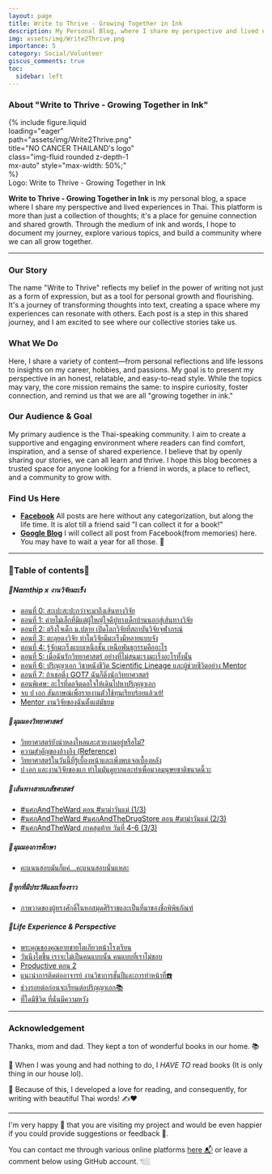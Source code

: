 ```yaml
---
layout: page
title: Write to Thrive - Growing Together in Ink
description: My Personal Blog, where I share my perspective and lived experiences in Thai language.
img: assets/img/Write2Thrive.png
importance: 5
category: Social/Volunteer
giscus_comments: true
toc:
  sidebar: left
---
```


### About "Write to Thrive - Growing Together in Ink"

<div class="row justify-content-center">
  <div class="col-sm mt-3 mt-md-0 content-center" style="max-width: 50%;">
    {% include figure.liquid loading="eager" path="assets/img/Write2Thrive.png" title="NO CANCER THAILAND's logo" class="img-fluid rounded z-depth-1 mx-auto" style="max-width: 50%;" %}
  </div>
</div>
<div class="caption text-center">
    <a>Logo: Write to Thrive - Growing Together in Ink</a>
</div>

**Write to Thrive - Growing Together in Ink** is my personal blog, a space where I share my perspective and lived experiences in Thai. This platform is more than just a collection of thoughts; it's a place for genuine connection and shared growth. Through the medium of ink and words, I hope to document my journey, explore various topics, and build a community where we can all grow together.

---

### Our Story

The name "Write to Thrive" reflects my belief in the power of writing not just as a form of expression, but as a tool for personal growth and flourishing. It's a journey of transforming thoughts into text, creating a space where my experiences can resonate with others. Each post is a step in this shared journey, and I am excited to see where our collective stories take us.

### What We Do

Here, I share a variety of content—from personal reflections and life lessons to insights on my career, hobbies, and passions. My goal is to present my perspective in an honest, relatable, and easy-to-read style. While the topics may vary, the core mission remains the same: to inspire curiosity, foster connection, and remind us that we are all "growing together in ink."

### Our Audience & Goal

My primary audience is the Thai-speaking community. I aim to create a supportive and engaging environment where readers can find comfort, inspiration, and a sense of shared experience. I believe that by openly sharing our stories, we can all learn and thrive. I hope this blog becomes a trusted space for anyone looking for a friend in words, a place to reflect, and a community to grow with.

### Find Us Here

- [**Facebook**](https://thewhispersofbiology.blogspot.com/) All posts are here without any categorization, but along the life time. It is alot till a friend said "I can collect it for a book!"
- [**Google Blog**](https://thewhispersofbiology.blogspot.com/) I will collect all post from Facebook(from memories) here. You may have to wait a year for all those. 🤗

---

### 🧶Table of contents🧶

##### 🍭Namthip x งานวิจัยมะเร็ง

- [ตอนที่ 0: สะเปะสะปะกว่าจะมาถึงเส้นทางวิจัย](https://write-2-thrive.blogspot.com/2025/02/Namthip-CancerRes-0.html)
- [ตอนที่ 1: ค่ายไม่เล็กที่มีแต่ผู้ใหญ่ใจดีปูทางเด็กบ้านนอกสู่เส้นทางวิจัย](https://write-2-thrive.blogspot.com/2025/02/Namthip-CancerRes-1.html)
- [ตอนที่ 2: ตรึงใจเด็ก ม.ปลาย เปิดโลกวิจัยที่สถาบันวิจัยจุฬาภรณ์](https://write-2-thrive.blogspot.com/2025/02/Namthip-CancerRes-2.html)
- [ตอนที่ 3: ตะลุยดงวิจัย ทำไมวิจัยมีมะเร็งมีหลายแบบจัง](https://write-2-thrive.blogspot.com/2021/09/Namthip-CancerRes-3.html)
- [ตอนที่ 4: รู้จักมะเร็งแบบเหนือชั้น เหนือพันธุกรรมคืออะไร](https://write-2-thrive.blogspot.com/2024/09/Namthip-CancerRes-4.html)
- [ตอนที่ 5: เมื่อฉันรักวิทยาศาสตร์ อย่างที่ไม่สนมะรงมะเร็งอะไรทั้งนั้น](https://write-2-thrive.blogspot.com/2025/02/Namthip-CancerRes-5.html)
- [ตอนที่ 6: ปริญญาเอก วิชาหนังชีวิต Scientific Lineage และผู้ช่วยชีวิตอย่าง Mentor](https://write-2-thrive.blogspot.com/2025/02/Namthip-CancerRes-6.html)
- [ตอนที่ 7: ถ้าเธอติ่ง GOT7 ฉันก็ติ่งนักวิทยาศาสตร์](https://write-2-thrive.blogspot.com/2025/06/CancerRes-07.html)
- [ตอนพิเศษ: อะไรที่ดลจิตดลใจให้เดินไปหาปริญญาเอก](https://write-2-thrive.blogspot.com/2025/08/namthip-x.html)
- [จบ ป เอก สัมภาษณ์เพื่อรายงานตัวใช้ทุนเรียบร้อยแล้วเย้!](https://write-2-thrive.blogspot.com/2025/09/blog-post.html)
- [Mentor งานวิจัยของฉันตั้งแต่มัธยม](https://write-2-thrive.blogspot.com/2025/09/mentor.html)

##### 🍭มุมมองวิทยาศาสตร์

- [วิทยาศาสตร์ยังน่าหลงใหลและสวยงามอยู่หรือไม่?](https://write-2-thrive.blogspot.com/2025/09/blog-post_18.html)
- [ความสำคัญของอ้างอิง (Reference)](https://write-2-thrive.blogspot.com/2025/09/reference.html)
- [วิทยาศาสตร์ในวันนี้ที่รู้เบื้องหน้าและเพิ่งพบเจอเบื้องหลัง](https://write-2-thrive.blogspot.com/2025/10/blog-post.html)
- [ป เอก และงานวิจัยของแก ทำไมมันดูยากและทำเพื่อมวลมนุษยชาติขนาดนี้วะ](https://write-2-thrive.blogspot.com/2025/10/blog-post_18.html)

##### 🍭เส้นทางสายเภสัชศาสตร์

- [#นศภAndTheWard ตอน #มาม่าวันแม่ (1/3)](https://write-2-thrive.blogspot.com/2025/08/andtheward.html)
- [#นศภAndTheWard #นศภAndTheDrugStore ตอน #มาม่าวันแม่ (2/3)](https://write-2-thrive.blogspot.com/2025/08/andtheward-andthedrugstore-22.html)
- [#นศภAndTheWard ภาคสุดท้าย วันที่ 4-6 (3/3)](https://write-2-thrive.blogspot.com/2025/09/andtheward-4-6-13.html)

##### 🍭มุมมองการศึกษา

- [คะแนนสอบมันก็แค่...คะแนนสอบนั่นแหละ](https://write-2-thrive.blogspot.com/2025/09/blog-post_15.html)

##### 🍭ทุกที่มีประวัติและเรื่องราว

- [ภาพวาดของผู้ทรงศักดิ์ในหอสมุดศิริราชและเป็นที่มาของชื่อพิพิธภัณฑ์](https://write-2-thrive.blogspot.com/2025/08/blog-post_94.html)

##### 🍭Life Experience & Perspective

- [พระคุณของคุณยายขายโตเกียวหน้าโรงเรียน](https://write-2-thrive.blogspot.com/2025/08/blog-post_10.html)
- [วันนึงโตขึ้น เราจะไม่เป็นคนแบบนั้น คนแบบที่เราไม่ชอบ](https://write-2-thrive.blogspot.com/2025/08/blog-post.html)
- [Productive ตอน 2](https://write-2-thrive.blogspot.com/2025/08/productive-2.html)
- [แนะนำการติดต่ออาจารย์ งานวิชาการชั้นปีและการทำหน้าที่☎️](https://write-2-thrive.blogspot.com/2025/08/blog-post_12.html)
- [ช่วงรอยต่อก่อนจะเรียนต่อปริญญาเอก📚](https://write-2-thrive.blogspot.com/2025/08/blog-post_13.html)
- [ที่ใดมีชีวิต ที่นั่นมีความหวัง](https://write-2-thrive.blogspot.com/2025/10/blog-post_5.html)
---

### Acknowledgement

Thanks, mom and dad. They kept a ton of wonderful books in our home. 📚

📖 When I was young and had nothing to do, I _HAVE TO_ read books (It is only thing in our house lol).

📖 Because of this, I developed a love for reading, and consequently, for writing with beautiful Thai words! ✍️❤️

---

I'm very happy 🥰 that you are visiting my project and would be even happier if you could provide suggestions or feedback 🤩.

You can contact me through various online platforms [here 📬](https://kuchikinamthip.github.io/) or leave a comment below using GitHub account. 👇🏼
